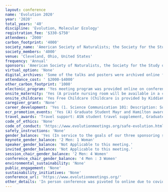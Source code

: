 ```yaml
---
layout: conference 
name: 'Evolution 2020'
year: '2020'
total_years: '40'
discipline: 'Evolution, Molecular Ecology'
registration_fee: '$330-$750'
attendees: '2000'
carbon_footprint: '4000'
society_name: 'American Society of Naturalists; the Society for the Study of Evolution; the Society of Systematic Biologists'
society_members: '4000'
venue: 'Cleveland, Ohio, United States'
frequency: 'Annual'
sponsors: 'American Society of Naturalists, the Society for the Study of Evolution, the Society of Systematic Biologists, Communication Biology Journal, The Royal Society Publishing, Kent State University'
virtual_option: 'None'
digital_archives: 'Some of the talks and posters were archived online from past meetings (https://www.evolutionmeetings.org/past--future-meetings.html)'
attendance_cost: ' $2000-$4000'
other_carbon_footprint: '1000'
electonic_program: 'Yes meeting program was provided online on conference website.'
onsite_maternity: 'Yes (A private nursing room will be available in a convenient location in the convention center. There will be a table, a few chairs, and a refrigerator available in the room.)'
onsite_childcare: 'Yes Free Childcare (Childcare is provided by KiddieCorp, a national organization that specializes in on-site conference childcare)'
caregiver_grant: 'None'
career_development: 'Yes (1. Science Communication 101: Description: Sure, your research is the most exciting and important science out there! But to have an impact, it must be communicated in ways that enable people to understand and compel them to care. This workshop will combine empirical evidence gained from science communication research with fun, engaging activities to provide you with strategies and approaches to help you communicate your work effectively to diverse audiences. It will also explore specific strategies for communicating “controversial” science in non-controversial, non-confrontational ways.),  (2.Command-Line Bioinformatics for Beginners: Description: A day-long workshop that will teach 40 beginners the basics of command line programming and pipeline use for biological data. A short application is required separate from conference registration (see below), with preference given to individuals with limited access to bioinformatics resources at their current institution and/or are graduate students. $100 travel waivers are available for those with financial needs. ),  (3.Strategies for Responding to Harassment and Bullying: Improving Workplace Climate :Description: This interactive workshop describes academic practices and institutional structures that allow for sexual harassment and other hostile behaviors, including bullying, to persist, discusses initiatives to address these as research misconduct, and provides training in personal intervention strategies to protect and support targets of harassment. As a result of this session, participants will be able to identify: (1) different ways in which sexual and other types of harassment can manifest in research environments, including fieldwork; (2) strategies for bystander intervention, and (3) resources for cultural change in academic institutions, field research environments, and professional societies. This workshop was developed by the ADVANCEGeo Partnership.​​),   (4.Leveraging your PhD: Careers in and out of Academia: Description: The key goals of the workshop are to guide students and postdocs through the first steps of personal career exploration and necessary actions for active planning of post-graduate school or post-postdoctoral stages. In addition to small-group conversations with professionals from various careers, the session will include interactive presentations on professional branding/ marketing, networking, informational interviews, etc. Participants will leave the workshop with resources and assets to leverage against their job search.  Based on our past workshops, we expect that workshop attendees will experience greater confidence regarding career options, and with actionable items and strategies for successive efforts. ),  (5. Reproducibility for Everyone: Description: Rigor and reproducibility are at the core of modern science and set apart scientific inquiry from pseudoscience. Several new initiatives and tools have been established to address barriers to reproducibility. While very welcome, these projects have led to a proliferation of online tools and resources which can be hard to sift through. This workshop will introduce you to reproducible workflows and a range of tools along the themes of organization, documentation, analysis, and dissemination.),  (6. Undergraduate Diversity at Evolution: Career Development Workshop: Description: This workshop is part of the Undergraduate Diversity at Evolution program which provides funds for travel, lodging, and meeting registration for undergraduate students in an effort to increase diversity. The workshop will cover topics such as networking at conferences and applying to graduate school, and is open to all undergraduates, even those not part of the UDE program.​ Lunch is provided. In the afternoon the group will be taking a field trip to the Cleveland Museum of Natural History.),  (7. Professional Development for Undergraduate Educators: Evolution of Data in the Classroom: From Data to Data Science: Description: There is increased interest in including data science education in biology,  building on existing initiatives to enhance quantitative skills and increase experience with real data, and leveraging access to large biological data sets and computational analysis of data.  Basic quantitative skills and ability to work with data are important parts of data acumen – the foundational skills that allow students to engage in data science practices. This workshop will provide an opportunity to discuss relevant data science practices and skills for biology students to master, and resources for teaching those skills. ),  (8. Peer Review in the Journal Evolution: A Primer for Students: Description: Are you a trainee who would like to get the publication and peer review process demystified, specifically in regard to the journal Evolution? Come to this informal short session to get your questions answered and to chat with some of the editorial board.),   (9. Public Policy Panel Discussion: Description​: Are you interested in promoting scientific research to the public and legislators, but are not sure how to get started? This event, which will feature a panel of experts in science policy, will equip you with the tools you need to begin engaging with key decision makers in your community.),  (10. Evolution Film Festival: Description: One of the highlights of the conference that should not be missed! We asked the science and science education communities to tell a story about evolution in 3 minutes or less using animation, art, music, dance, etc. Join us for an evening of terrifically informative and entertaining videos, while enjoying free popcorn and beer/wine/soda. To learn more and see past years’ entries, go to evolutionfilmfestival.org and follow #evofilmfest on Twitter.), (11. iEvoBio Software Bazaar: Description: iEvoBio is a satellite event bringing together evolutionary biologists who work on a broad spectrum of problems involving computation, mathematics and statistics. More information at the iEvoBio website. Registration for iEvoBio includes two events: the Software Bazaar and a post-conference workshop. The Software Bazaar is similar to a poster session, but presenters have laptops to show off their software instead of posters. Presenters are expected to bring their own laptops. The Software Bazaar is free to participate.) three more days of workshops here: https://www.evolutionmeetings.org/workshops-and-special-events.html'
ecr_promotion_events: 'Yes (A) Graduate Student Mayr and Hamilton awards: Students who are members of the Society for the Study of Evolution or the Society of Systematic Biologists may be eligible to apply for the SSEs Hamilton Award or the SSBs Ernst Mayr Award during talk submission until the early registration deadline (April 15, 2020) or until all talk slots fill. Consult the society pages linked above for eligibility criteria. Those planning to apply should sign up early for a Regular Contributed Talk, because once these slots fill, it will no longer be possible to apply for these awards. If your application is successful, you will speak in either the Mayr or Hamilton Award Symposium; if not, your talk will be scheduled during the regular concurrent sessions. Applicants will be informed the outcome of the selection process by May 15 at the latest. Talk submission is only available after your main registration has been completed.  (B)Ruth Patrick Student Poster award: The Ruth Patrick Student Poster Award was established in 2012 to recognize a student member of the American Society of Naturalists who has presented an outstanding poster at the annual meeting. Student members can indicate their eligibility for this award if they submit a poster before the early registration deadline (April 15, 2020). Ruth Patrick was a renowned limnologist, past president of the ASN (1975), and a Lifetime Honorary Member of the society. The winner of the award receives $1,000. Students will be asked to indicate their eligibility for this award during the poster submission process. Poster submission is only available after your main registration has been completed.)     (2. Evolutionary Biologists with Disabilities and Allies Coffee Mixer: Description​: Interested in meeting fellow evolutionary biologists with disabilities, chronic illness, Deaf folks, and interested allies? Want to discuss increasing the inclusion and representation of disabled students and staff in our diverse field? This is an informal chance to meet others interested in these topics, share experiences of disability in evolutionary biology, and hopefully increase our inclusion around issues of disability as a community. Anyone at any career stage and level of ability (including allies) is welcome to come join us.). (3. Women in Science Coffee Social: Description: This event offers an opportunity for attendees who identify as women or minoritized genders to meet, network, and discuss their experiences. Allies are welcome, as are scientists from all stages of their career.) (4. NSF Information Session: Description​: ​An information session on NSF funding opportunities and program changes.) (5. The John Edmonstone Coffee Social for Scientists of Color: Description​: This event is named after John Edmonstone, who was born into slavery in British Guiana and eventually taught and influenced a young Charles Darwin. Edmonstones life highlights that people of color have been present--if invisible--in the development of evolutionary biology from the beginning. This social is an opportunity to interact with evolutionary biologists at all stages of their career and training who identify as people of color, and their allies. Attendees will have the opportunity to meet, discuss their work, share experiences, establish mentor-mentee connections, and build on constructive ways to make evolutionary biology a more inclusive community.). see more here: https://www.evolutionmeetings.org/workshops-and-special-events.html'
travel_awards: 'Travel support: ASN student travel supplement, Graduate student members of the ASN can request to be considered for a $500 US travel award. To be eligible, the student must present a talk or poster and must not have received the travel award in the previous year. Student members of both the ASN and SSE can apply for both travel awards, but can receive a maximum of one.  SSE graduate student and postdoc travel supplement Graduate student and postdoc members of the SSE can request to be considered for a $500 US travel award. To be eligible, they must present a talk or poster and must not have received the travel award in the previous year. Postdocs must also be fewer than 6 years post-PhD without a permanent position. Student members of both the ASN and SSE can apply for both travel awards, but can receive a maximum of one.  Volunteer at the conference In return for volunteering for two ~4h shifts, graduate students can receive a rebate equal to 100percent of the regular early student member registration fee. Registration fees must be paid in advance and the rebate will be processed after the meeting, subject to satisfactory completion of assigned volunteer duties.  SSE Undergraduate Diversity at Evolution travel award The Undergraduate Diversity at Evolution (UDE) travel award brings talented and diverse undergraduates (domestic and international) to the meeting to present a poster, receive mentoring and participate in a career-oriented workshop on the Friday before the main meeting.   SSE Undergraduate Day The Society for the Study of Evolution is sponsoring registration costs for ten local (i.e. Cleveland) undergraduate students to attend the conference for one day (Saturday, June 20). Undergraduates selected for this opportunity will be paired with graduate student mentors from around the country to help them navigate through the meeting and answer any questions they may have both before and during the event.   SSE International travel stipends These stipends support attendance at the conference for scientists at various stages of their professional career (e.g., Masters/PhD students, postdocs, and lecturers). You must be a member of the SSE.   Travel support for ESEB members These stipends are for students and young scientists to attend the Evolution meeting of ASN/SSB/SSE in Cleveland, OH, USA on 19-23 June 2020. Applicants must be ESEB members and those working in high GDP countries are not eligible. The stipend will contribute to covering travel, living expenses, and early bird congress registration fees. The registration fee will be waived by the organizers, and deducted from the award, which is paid out as reimbursement after the congress based on specification of expenses. Additional information, including the application procedure, is available at https://eseb.org/prizes-funding/conference-travel-award/. There are also student awards?: Graduate Student Mayr and Hamilton awards. Students who are members of the Society for the Study of Evolution or the Society of Systematic Biologists may be eligible to apply for the SSEs, Hamilton Award or the SSBs Ernst Mayr Award during talk submission until the early registration deadline (April 15, 2020) or until all talk slots fill. Consult the society pages linked above for eligibility criteria. Those planning to apply should sign up early for a Regular Contributed Talk, because once these slots fill, it will no longer be possible to apply for these awards. If your application is successful, you will speak in either the Mayr or Hamilton Award Symposium; if not, your talk will be scheduled during the regular concurrent sessions. Applicants will be informed the outcome of the selection process by May 15 at the latest. Talk submission is only available after your main registration has been completed.  Ruth Patrick Student Poster award: The Ruth Patrick Student Poster Award was established in 2012 to recognize a student member of the American Society of Naturalists who has presented an outstanding poster at the annual meeting. Student members can indicate their eligibility for this award if they submit a poster before the early registration deadline (April 15, 2020). Ruth Patrick was a renowned limnologist, past president of the ASN (1975), and a Lifetime. Honorary Member of the society. The winner of the award receives $1,000. Students will be asked to indicate their eligibility for this award during the poster submission process. Poster submission is only available after your main registration has been completed.'
code_of_ethics: 'None'
code_of_conduct: 'https://www.evolutionmeetings.org/safe-evolution.html'
safety_instructions: 'None'
gender_balance: 'Yes (In service to the goals of our three sponsoring societies (ASN, SSB, and SSE), the conference organizers and the Joint Meeting Committee are committed to providing a welcoming and inclusive environment for all of our attendees. This commitment starts with our choice of the conference location as we will not schedule conferences in states with laws that discriminate on the basis of sexual orientation, gender identity, or gender expression at the time we sign contracts with the convention center and hotels. During the conference we strive to schedule social events that focus on inclusivity and networking. Here, we provide a list of events focused on diversity and networking that we plan to offer during Evolution 2020 in Cleveland, OH.)'
keynote_gender_balance: '2 Men: 1 Woman'
speaker_gender_balance: 'Not Applicable to this meeting.'
invited_gender_balance: 'Not Applicable to this meeting.'
session_chair_gender_balance: '2 Men: 4 Women'
conference_chair_gender_balance: '4 Men : 3 Women'
environmental_sustainability: 'None'
public_engagement: 'None'
sustainability_initiatives: 'None'
conference_url: 'https://www.evolutionmeetings.org/'
other_details: 'In person conference was pivoted to online due to covid'
---
```


